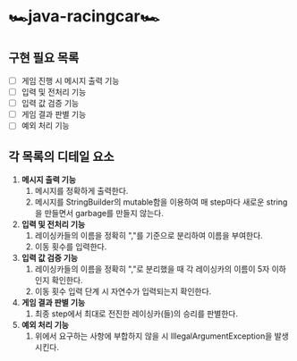 # 🏎java-racingcar🏎

## 구현 필요 목록
- [ ] 게임 진행 시 메시지 출력 기능
- [ ] 입력 및 전처리 기능
- [ ] 입력 값 검증 기능
- [ ] 게임 결과 판별 기능
- [ ] 예외 처리 기능

## 각 목록의 디테일 요소
1. **메시지 출력 기능**
    1. 메시지를 정확하게 출력한다.
    2. 메시지를 StringBuilder의 mutable함을 이용하여 매 step마다 새로운 string을 만들면서 garbage를 만들지 않는다.
2. **입력 및 전처리 기능**
    1. 레이싱카들의 이름을 정확히 ","를 기준으로 분리하여 이름을 부여한다.
    2. 이동 횟수를 입력한다.
3. **입력 값 검증 기능**
    1. 레이싱카들의 이름을 정확히 ","로 분리했을 때 각 레이싱카의 이름이 5자 이하인지 확인한다.
    2. 이동 횟수 입력 단계 시 자연수가 입력되는지 확인한다.
4. **게임 결과 판별 기능**
    1. 최종 step에서 최대로 전진한 레이싱카(들)의 승리를 판별한다.
5. **예외 처리 기능**
    1. 위에서 요구하는 사항에 부합하지 않을 시 IllegalArgumentException을 발생시킨다.

